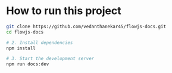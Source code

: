 # How to run this project

``` bash
git clone https://github.com/vedanthanekar45/flowjs-docs.git
cd flowjs-docs

# 2. Install dependencies
npm install

# 3. Start the development server
npm run docs:dev
```